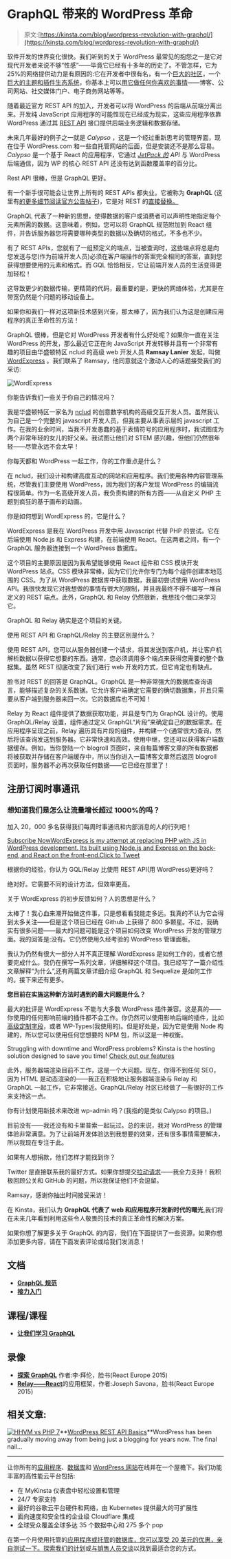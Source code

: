 # GraphQL 带来的 WordPress 革命

> 原文:[https://kinsta.com/blog/wordpress-revolution-with-graphql/](https://kinsta.com/blog/wordpress-revolution-with-graphql/)

软件开发的世界变化很快。我们听到的关于 WordPress 最常见的抱怨之一是它对现代开发者来说不够“性感”——毕竟它已经有十多年的历史了。不管怎样，它为 25%的网络提供动力是有原因的:它在开发者中很有名，有一个[巨大的社区](https://kinsta.com/learn/wordpress-communities/)，一个[巨大的主题和插件生态系统](https://kinsta.com/learn/wordpress-history/)，你基本上可以[用它做任何你喜欢的事情](https://kinsta.com/blog/why-use-wordpress/)——博客、公司网站、社交媒体门户、电子商务网站等等。

随着最近官方 REST API 的加入，开发者可以将 WordPress 的后端从前端分离出来。开发纯 JavaScript 应用程序的可能性现在已经成为现实，这些应用程序依靠 WordPress 通过其 [REST API](https://kinsta.com/blog/wordpress-rest-api/) 接口提供后端业务逻辑和数据存储。

未来几年最好的例子之一就是 *Calypso* ，这是一个经过重新思考的管理界面，现在位于 WordPress.com 和一些自托管网站的后面，但是安装还不是那么容易。 *Calypso* 是一个基于 React 的应用程序，它通过 *[JetPack 的](https://kinsta.com/knowledgebase/wordpress-jetpack/) API* 与 WordPress 后端通信，因为 WP 的核心 REST API 还没有达到函数覆盖率的百分比。

Rest API 很棒，但是 GraphQL 更好。

有一个新手很可能会让世界上所有的 REST APIs 都失业。它被称为 **GraphQL** (这里有[的更多细节阅读官方公告帖子](https://facebook.github.io/react/blog/2015/05/01/graphql-introduction.html))，它是对 REST 的[直接替换。](https://medium.com/chute-engineering/graphql-in-the-age-of-rest-apis-b10f2bf09bba#.78m73jdlx)

GraphQL 代表了一种新的思想，使得数据的客户或消费者可以声明性地指定每个元素所需的数据。这意味着，例如，您可以将 GraphQL 规范附加到 React 组件，并告诉服务器您将需要哪种类型的数据以及确切的格式，不多也不少。

有了 REST APIs，您就有了一组预定义的端点，当被查询时，这些端点将总是向您发送与您(作为前端开发人员)必须在客户端操作的答案完全相同的答案，直到您获得想要使用的元素和格式。而 GQL 恰恰相反，它让前端开发人员的生活变得更加轻松！

这导致更少的数据传输，更精简的代码，最重要的是，更快的网络体验，尤其是在带宽仍然是个问题的移动设备上。

如果你和我们一样对这项新技术感到兴奋，那太棒了，因为我们认为这是创建应用程序的真正革命性的方法！

GraphQL 很棒，但是它对 WordPress 开发者有什么好处呢？如果你一直在关注 WordPress 的开发，那么最近它正在向 JavaScript 开发转移并且有一个非常有趣的项目由华盛顿特区 nclud 的高级 web 开发人员 **Ramsay Lanier** 发起，叫做 [WordExpress](https://github.com/ramsaylanier/WordpressExpress) 。我们联系了 Ramsay，他同意就这个激动人心的话题接受我们的采访:









![WordExpress](img/eb9bbbd616cd9bfecb62e7cc63f4e370.png)

你能告诉我们一些关于你自己的情况吗？

我是华盛顿特区一家名为 [nclud](http://nclud.com/) 的创意数字机构的高级交互开发人员。虽然我认为自己是一个完整的 javascript 开发人员，但我主要从事表示层的 javascript 工作。在我的业余时间，当我不开发愚蠢的基于表情符号的应用程序时，我试图成为两个非常年轻的女儿的好父亲。我试图让他们对 STEM 感兴趣，但他们仍然很年轻——尽管永远不会太早！

你每天都和 WordPress 一起工作，你的工作重点是什么？

在 nclud，我们设计和构建高度互动的网站和应用程序。我们使用各种内容管理系统，尽管我们主要使用 WordPress，因为我们的客户发现 WordPress 的编辑流程很简单。作为一名高级开发人员，我负责构建的所有方面——从自定义 PHP 主题到疯狂的基于画布的动画。

你是如何想到 WordExpress 的，它是什么？

WordExpress 是我在 WordPress 开发中用 Javascript 代替 PHP 的尝试。它在后端使用 Node.js 和 Express 构建，在前端使用 React。在这两者之间，有一个 GraphQL 服务器连接到一个 WordPress 数据库。

这个项目的主要原因是因为我希望能够使用 React 组件和 CSS 模块开发 WordPress 站点。CSS 模块非常棒，因为它们允许你专门为每个组件创建本地范围的 CSS。为了从 WordPress 数据库中获取数据，我最初尝试使用 WordPress API。我很快发现它对我想做的事情有很大的限制，并且我最终不得不编写一堆自定义的 REST 端点。此外，GraphQL 和 Relay 仍然很新，我想找个借口来学习它。

GraphQL 和 Relay 确实是这个项目的关键。

使用 REST API 和 GraphQL/Relay 的主要区别是什么？

使用 REST API，您可以从服务器创建一个请求，将其发送到客户机，并让客户机解析数据以获得它想要的东西。通常，您必须调用多个端点来获得您需要的整个数据集。虽然 REST 彻底改变了我们进行 web 开发的方式，但它肯定也有缺点。

脸书对 REST 的回答是 GraphQL。GraphQL 是一种非常强大的数据库查询语言，能够描述复杂的关系数据。它允许客户端确定它需要的确切数据集，并且只需要从客户端到服务器来回一次。它的数据库也不可知！

Relay 为 React 组件提供了数据获取功能，并且是专门为 GraphQL 设计的。使用 GraphQL/Relay 设置，组件通过定义 GraphQL“片段”来确定自己的数据需求。在应用程序呈现之前，Relay 遍历具有片段的组件，并构建一个(通常很大)查询，然后将该查询发送到服务器。它非常快速和高效。使用中继，您还可以获得客户端数据缓存。例如，当你登陆一个 blogroll 页面时，来自每篇博客文章的所有数据都将被获取并存储在客户端缓存中，所以当你进入一篇博客文章然后返回 blogroll 页面时，服务器不必再次获取任何数据——它已经在那里了！

## 注册订阅时事通讯



### 想知道我们是怎么让流量增长超过 1000%的吗？

加入 20，000 多名获得我们每周时事通讯和内部消息的人的行列吧！

[Subscribe Now](#newsletter)[WordExpress is my attempt at replacing PHP with JS in WordPress development. Its built using Node.js and Express on the back-end, and React on the front-end.Click to Tweet](https://twitter.com/intent/tweet?url=https%3A%2F%2Fkinsta.com%2Fblog%2Fwordpress-revolution-with-graphql%2F&via=kinsta&text=WordExpress+is+my+attempt+at+replacing+PHP+with+JS+in+WordPress+development.+Its+built+using+Node.js+and+Express+on+the+back-end%2C+and+React+on+the+front-end.)

根据你的经验，你认为 GQL/Relay 比使用 REST API(用 WordPress)更好吗？

绝对好。它需要不同的设计方法，但效率更高。

关于 WordExpress 的初步反馈如何？人的思想是什么？

太棒了！我心血来潮开始做这件事，只是想看看我能走多远。我真的不认为它会得到太多关注——但是这个项目已经在 Github 上获得了 800 多颗星。不过，我确实有很多问题——最大的问题可能是这个项目如何改变 WordPress 开发的管理方面。我的回答是:没有。它仍然使用久经考验的 WordPress 管理面板。

我认为仍然有很大一部分人并不真正理解 WordExpress 是如何工作的，或者它想要完成什么。我仍在撰写一系列文章，详细解释这个项目。我已经写了一篇介绍性文章解释“为什么”,还有两篇文章详细介绍 GraphQL 和 Sequelize 是如何工作的。接下来还有更多。

**您目前在实施这种新方法时遇到的最大问题是什么？**

最大的批评是 WordExpress 不能与大多数 WordPress 插件兼容。这是真的——你使用的任何影响前端的插件都不会工作。你仍然可以使用影响后端的插件，比如[高级定制字段](https://kinsta.com/blog/advanced-custom-fields/)，或者 WP-Types(我使用的)。但是好处是，因为它是使用 Node 构建的，所以您可以使用任何您想要的 NPM 包，所以这是一种权衡。

Struggling with downtime and WordPress problems? Kinsta is the hosting solution designed to save you time! [Check out our features](https://kinsta.com/features/)

此外，服务器端渲染目前不工作，这是一个大问题。现在，你得不到任何 SEO，因为 HTML 是动态渲染的——我正在积极地让服务器端渲染与 Relay 和 GraphQL 一起工作，它非常接近。GraphQL/Relay 社区已经做了一些很好的工作来支持这一点。

你有计划使用新技术来改进 wp-admin 吗？(我指的是类似 Calypso 的项目。)

目前没有——我还没有和卡里普索一起玩过。总的来说，我对 WordPress 的管理体验非常满意。为了让前端开发体验达到我想要的效果，还有很多事情需要解决，所以我现在专注于此。

如果有人想捐款，他们怎样才能找到你？

Twitter 是直接联系我的最好方式。如果你想提交[拉动请求](https://github.com/ramsaylanier/WordPressExpress)——我全力支持！我积极回顾公关和 GitHub 的问题，所以我保证他们不会逗留。

Ramsay，感谢你抽出时间接受采访！

在 Kinsta，我们认为 **GraphQL 代表了 web 和应用程序开发新时代的曙光**,我们将在未来几年看到利用这些令人敬畏的技术的真正革命性的解决方案。

如果你想了解更多关于 GraphQL 的内容，我们在下面提供了一些资源，如果你想添加更多内容，请在下面发表评论或给我们发消息！

## **文档**

*   **[GraphQL 规范](http://spec.graphql.org/)**
*   **[接力入门](http://facebook.github.io/relay/docs/getting-started.html)**

## **课程/课程**

*   [**让我们学习 GraphQL**](https://learngraphql.com/)

## 录像

*   [**探索 GraphQL**](http://www.youtube.com/watch?v=WQLzZf34FJ8) 作者:李·拜伦，脸书(React Europe 2015)
*   [**Relay——React**](http://www.youtube.com/watch?v=IrgHurBjQbg)的应用框架，作者:Joseph Savona，脸书(React Europe 2015)

## **相关文章:**

[![HHVM vs PHP 7](img/b7595e975dad77af8637633a612bcf81.png)](https://kinsta.com/blog/wordpress-rest-api/)**[WordPress REST API Basics](https://kinsta.com/blog/wordpress-rest-api/)**WordPress has been gradually moving away from being just a blogging for years now. The final nail…

* * *

让你所有的[应用程序](https://kinsta.com/application-hosting/)、[数据库](https://kinsta.com/database-hosting/)和 [WordPress 网站](https://kinsta.com/wordpress-hosting/)在线并在一个屋檐下。我们功能丰富的高性能云平台包括:

*   在 MyKinsta 仪表盘中轻松设置和管理
*   24/7 专家支持
*   最好的谷歌云平台硬件和网络，由 Kubernetes 提供最大的可扩展性
*   面向速度和安全性的企业级 Cloudflare 集成
*   全球受众覆盖全球多达 35 个数据中心和 275 多个 pop

在第一个月使用托管的[应用程序或托管](https://kinsta.com/application-hosting/)的[数据库，您可以享受 20 美元的优惠，亲自测试一下。探索我们的](https://kinsta.com/database-hosting/)[计划](https://kinsta.com/plans/)或[与销售人员交谈](https://kinsta.com/contact-us/)以找到最适合您的方式。